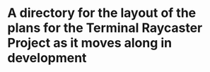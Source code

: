 # A directory for the layout of the plans for the Terminal Raycaster Project as it moves along in development